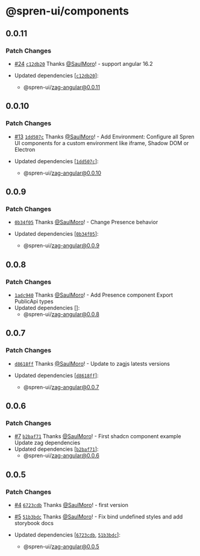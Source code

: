 # @spren-ui/components

## 0.0.11

### Patch Changes

- [#24](https://github.com/spren-ui/spren-ui/pull/24) [`c12db20`](https://github.com/spren-ui/spren-ui/commit/c12db20e77aabfab7583576f6c5d557edafc7e24) Thanks [@SaulMoro](https://github.com/SaulMoro)! - support angular 16.2

- Updated dependencies [[`c12db20`](https://github.com/spren-ui/spren-ui/commit/c12db20e77aabfab7583576f6c5d557edafc7e24)]:
  - @spren-ui/zag-angular@0.0.11

## 0.0.10

### Patch Changes

- [#13](https://github.com/spren-ui/spren-ui/pull/13) [`1dd507c`](https://github.com/spren-ui/spren-ui/commit/1dd507cb624a9ed1dc1409f69bca63aa59b49024) Thanks [@SaulMoro](https://github.com/SaulMoro)! - Add Environment: Configure all Spren UI components for a custom environment like iframe, Shadow DOM or Electron

- Updated dependencies [[`1dd507c`](https://github.com/spren-ui/spren-ui/commit/1dd507cb624a9ed1dc1409f69bca63aa59b49024)]:
  - @spren-ui/zag-angular@0.0.10

## 0.0.9

### Patch Changes

- [`0b34f05`](https://github.com/spren-ui/spren-ui/commit/0b34f0559423facd70c11f41a15f19529e2c97a6) Thanks [@SaulMoro](https://github.com/SaulMoro)! - Change Presence behavior

- Updated dependencies [[`0b34f05`](https://github.com/spren-ui/spren-ui/commit/0b34f0559423facd70c11f41a15f19529e2c97a6)]:
  - @spren-ui/zag-angular@0.0.9

## 0.0.8

### Patch Changes

- [`1adc940`](https://github.com/spren-ui/spren-ui/commit/1adc940e14542d36a8113c562f051244115ed976) Thanks [@SaulMoro](https://github.com/SaulMoro)! - Add Presence component
  Export PublicApi types
- Updated dependencies []:
  - @spren-ui/zag-angular@0.0.8

## 0.0.7

### Patch Changes

- [`d8618ff`](https://github.com/spren-ui/spren-ui/commit/d8618ff07ffd1f28b72d7c216fe7d14665bfa8de) Thanks [@SaulMoro](https://github.com/SaulMoro)! - Update to zagjs latests versions

- Updated dependencies [[`d8618ff`](https://github.com/spren-ui/spren-ui/commit/d8618ff07ffd1f28b72d7c216fe7d14665bfa8de)]:
  - @spren-ui/zag-angular@0.0.7

## 0.0.6

### Patch Changes

- [#7](https://github.com/spren-ui/spren-ui/pull/7) [`b2baf71`](https://github.com/spren-ui/spren-ui/commit/b2baf7194c138b8f411f4ae1179dda82e1f3381a) Thanks [@SaulMoro](https://github.com/SaulMoro)! - First shadcn component example
  Update zag dependencies
- Updated dependencies [[`b2baf71`](https://github.com/spren-ui/spren-ui/commit/b2baf7194c138b8f411f4ae1179dda82e1f3381a)]:
  - @spren-ui/zag-angular@0.0.6

## 0.0.5

### Patch Changes

- [#4](https://github.com/spren-ui/spren-ui/pull/4) [`6723cdb`](https://github.com/spren-ui/spren-ui/commit/6723cdba25a50fa62c260302712b805b8ac32591) Thanks [@SaulMoro](https://github.com/SaulMoro)! - first version

- [#5](https://github.com/spren-ui/spren-ui/pull/5) [`51b3bdc`](https://github.com/spren-ui/spren-ui/commit/51b3bdc8f31b6168c4675e17cb2976d97b825f10) Thanks [@SaulMoro](https://github.com/SaulMoro)! - Fix bind undefined styles and add storybook docs

- Updated dependencies [[`6723cdb`](https://github.com/spren-ui/spren-ui/commit/6723cdba25a50fa62c260302712b805b8ac32591), [`51b3bdc`](https://github.com/spren-ui/spren-ui/commit/51b3bdc8f31b6168c4675e17cb2976d97b825f10)]:
  - @spren-ui/zag-angular@0.0.5
